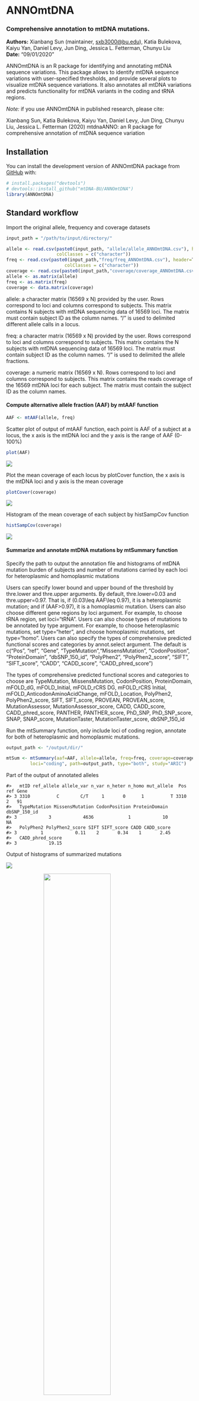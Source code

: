 
<!-- README.md is generated from README.Rmd. Please edit that file -->

# ANNOmtDNA

### Comprehensive annotation to mtDNA mutations.

**Authors:** Xianbang Sun (maintainer, <sxb3000@bu.edu>), Katia
Bulekova, Kaiyu Yan, Daniel Levy, Jun Ding, Jessica L. Fetterman, Chunyu
Liu<br> **Date:** “09/01/2020”

<!-- badges: start -->

<!-- badges: end -->

ANNOmtDNA is an R package for identifying and annotating mtDNA sequence
variations. This package allows to identify mtDNA sequence variations
with user-specified thresholds, and provide several plots to visualize
mtDNA sequence variations. It also annotates all mtDNA variations and
predicts functionality for mtDNA variants in the coding and tRNA
regions.

*Note:* if you use ANNOmtDNA in published research, please cite:

Xianbang Sun, Katia Bulekova, Kaiyu Yan, Daniel Levy, Jun Ding, Chunyu
Liu, Jessica L. Fetterman (2020) mtdnaANNO: an R package for
comprehensive annotation of mtDNA sequence variation

## Installation

You can install the development version of ANNOmtDNA package from
[GitHub](https://github.com/) with:

``` r
# install.packages("devtools")
# devtools::install_github("mtDNA-BU/ANNOmtDNA")
library(ANNOmtDNA)
```

## Standard workflow

Import the original allele, frequency and coverage datasets

``` r
input_path = "/path/to/input/directory/"
```

``` r
allele <- read.csv(paste0(input_path, "allele/allele_ANNOmtDNA.csv"), header = T, stringsAsFactors=FALSE,
                   colClasses = c("character"))
freq <- read.csv(paste0(input_path,"freq/freq_ANNOmtDNA.csv"), header=T, stringsAsFactors=FALSE,
                      colClasses = c("character"))
coverage <- read.csv(paste0(input_path,"coverage/coverage_ANNOmtDNA.csv"), header=T)
allele <- as.matrix(allele)
freq <- as.matrix(freq)
coverage <- data.matrix(coverage)
```

allele: a character matrix (16569 x N) provided by the user. Rows
correspond to loci and columns correspond to subjects. This matrix
contains N subjects with mtDNA sequencing data of 16569 loci. The matrix
must contain subject ID as the column names. “/” is used to delimited
different allele calls in a locus.

freq: a character matrix (16569 x N) provided by the user. Rows
correspond to loci and columns correspond to subjects. This matrix
contains the N subjects with mtDNA sequencing data of 16569 loci. The
matrix must contain subject ID as the column names. “/” is used to
delimited the allele fractions.

coverage: a numeric matrix (16569 x N). Rows correspond to loci and
columns correspond to subjects. This matrix contains the reads coverage
of the 16569 mtDNA loci for each subject. The matrix must contain the
subject ID as the column names.

#### Compute alternative allele fraction (AAF) by mtAAF function

``` r
AAF <- mtAAF(allele, freq)
```

Scatter plot of output of mtAAF function, each point is AAF of a subject
at a locus, the x axis is the mtDNA loci and the y axis is the range of
AAF (0-100%)

``` r
plot(AAF)
```

<img src="man/figures/README-scatterPlot-1.png" style="display: block; margin: auto;" />

Plot the mean coverage of each locus by plotCover function, the x axis
is the mtDNA loci and y axis is the mean coverage

``` r
plotCover(coverage)
```

<img src="man/figures/README-plotMeanCoverage-1.png" style="display: block; margin: auto;" />

Histogram of the mean coverage of each subject by histSampCov function

``` r
histSampCov(coverage)
```

<img src="man/figures/README-histMeanCoverage-1.png" style="display: block; margin: auto;" />

#### Summarize and annotate mtDNA mutations by mtSummary function

Specify the path to output the annotation file and histograms of mtDNA
mutation burden of subjects and number of mutations carried by each loci
for heteroplasmic and homoplasmic mutations

Users can specify lower bound and upper bound of the threshold by
thre.lower and thre.upper arguments. By default, thre.lower=0.03 and
thre.upper=0.97. That is, if \(0.03\leq AAF\leq 0.97\), it is a
heteroplasmic mutation; and if \(AAF>0.97\), it is a homoplasmic
mutation. Users can also choose different gene regions by loci argument.
For example, to choose tRNA region, set loci=“tRNA”. Users can also
choose types of mutations to be annotated by type argument. For example,
to choose heteroplasmic mutations, set type=“heter”, and choose
homoplasmic mutations, set type=“homo”. Users can also specify the types
of comprehensive predicted functional scores and categories by
annot.select argument. The default is c(“Pos”, “ref”, “Gene”,
“TypeMutation”,“MissensMutation”, “CodonPosition”, “ProteinDomain”,
“dbSNP\_150\_id”, “PolyPhen2”, “PolyPhen2\_score”, “SIFT”,
“SIFT\_score”, “CADD”, “CADD\_score”, “CADD\_phred\_score”)

The types of comprehensive predicted functional scores and categories to
choose are TypeMutation, MissensMutation, CodonPosition, ProteinDomain,
mFOLD\_dG, mFOLD\_Initial, mFOLD\_rCRS DG, mFOLD\_rCRS Initial,
mFOLD\_AnticodonAminoAcidChange, mFOLD\_Location, PolyPhen2,
PolyPhen2\_score, SIFT, SIFT\_score, PROVEAN, PROVEAN\_score,
MutationAssessor, MutationAssessor\_score, CADD, CADD\_score,
CADD\_phred\_score, PANTHER, PANTHER\_score, PhD\_SNP, PhD\_SNP\_score,
SNAP, SNAP\_score, MutationTaster, MutationTaster\_score, dbSNP\_150\_id

Run the mtSummary function, only include loci of coding region, annotate
for both of heteroplasmic and homoplasmic mutations.

``` r
output_path <- "/output/dir/"
```

``` r
mtSum <- mtSummary(aaf=AAF, allele=allele, freq=freq, coverage=coverage,
         loci="coding", path=output_path, type="both", study="ARIC")
```

Part of the output of annotated alleles

    #>   mtID ref_allele allele_var n_var n_heter n_homo mut_allele  Pos ref Gene
    #> 3 3310          C        C/T     1       0      1          T 3310   2   91
    #>   TypeMutation MissensMutation CodonPosition ProteinDomain dbSNP_150_id
    #> 3            3            4636             1            10           NA
    #>   PolyPhen2 PolyPhen2_score SIFT SIFT_score CADD CADD_score
    #> 3         1            0.11    2       0.34    1       2.45
    #>   CADD_phred_score
    #> 3            19.15

Output of histograms of summarized mutations

![](/restricted/projectnb/mtdna-alcohol/Sun_Xianbang/Annotation/Output/hist_test.svg)<!-- -->

<img src="man/figures/README-mtHistograms-1.png" width="60%" height="60%" style="display: block; margin: auto;" /><img src="man/figures/README-mtHistograms-2.png" width="60%" height="60%" style="display: block; margin: auto;" /><img src="man/figures/README-mtHistograms-3.png" width="60%" height="60%" style="display: block; margin: auto;" /><img src="man/figures/README-mtHistograms-4.png" width="60%" height="60%" style="display: block; margin: auto;" />

Summary of the mean coverage of loci

``` r
mtSum$coverLoci 
#>    Min. 1st Qu.  Median    Mean 3rd Qu.    Max. 
#>    4136    5315    5534    5520    5719    6231
```

Summary of the mean coverage of subjects

``` r
mtSum$coverSubjects  
#>    Min. 1st Qu.  Median    Mean 3rd Qu.    Max. 
#>   935.7  4338.6  5325.6  5520.2  6469.6 16544.7
```

Display loci of variation

``` r
mtSum$loci_var  
```

Summary of the heteroplasmic burden of subjects

``` r
mtSum$heter_burden_sum  
#>    Min. 1st Qu.  Median    Mean 3rd Qu.    Max. 
#>  0.0000  0.0000  0.0000  0.3973  1.0000 68.0000
```

Summary of numbers of heteroplasmic mutations loci carried

``` r
mtSum$heter_loci_sum  
#>    Min. 1st Qu.  Median    Mean 3rd Qu.    Max. 
#>  0.0000  0.0000  0.0000  0.1411  0.0000 25.0000
```

Display loci of heteroplasmy

``` r
mtSum$loci_heter  
```

Total number of heteroplasmic mutations

``` r
mtSum$heter_total  
#> [1] 1600
```

Summary of the homoplasmic burden of subjects

``` r
mtSum$homo_burden_sum  
#>    Min. 1st Qu.  Median    Mean 3rd Qu.    Max. 
#>    0.00    6.00   14.00   13.32   18.00   61.00
```

Summary of numbers of homoplasmic mutations loci carried

``` r
mtSum$homo_loci_sum  
#>     Min.  1st Qu.   Median     Mean  3rd Qu.     Max. 
#>    0.000    0.000    0.000    4.729    0.000 3972.000
```

Display loci of homoplasmy

``` r
mtSum$loci_homo  
```

Total number of homoplasmic mutations

``` r
mtSum$homo_total  
#> [1] 53633
```

#### Annotate alternative alleles by mtAnno function

Generate alternative alleles to be annotated for mtDNA loci. It has two
columns: loci positions (“pos”) and “alleles” to be annotated.

``` r
anno <- as.data.frame(matrix(0, 10, 2))
colnames(anno)<- c("pos", "alleles")
anno$pos <- c(3311:3320)
anno$alleles <- c("A", "A", "T", "C", "A", "T", "G", "A", "C", "T")
```

Run the mtAnno function

``` r
mtAnno(anno=anno, path=output_path)
```

Part of the output of annotated alleles

    #>    pos alleles  Pos ref Gene  TypeMutation MissensMutation CodonPosition
    #> 1 3311       A 3311   C  ND1 Nonsynonymous             P2H             2
    #>            ProteinDomain dbSNP_150_id PolyPhen2 PolyPhen2_score    SIFT
    #> 1 Transmembrane; Helical           NA    benign            0.01 neutral
    #>   SIFT_score        CADD CADD_score CADD_phred_score
    #> 1       0.34 deleterious       2.45            19.12
